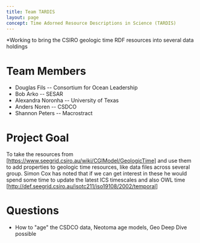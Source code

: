 ```yaml
---
title: Team TARDIS
layout: page
concept: Time Adorned Resource Descriptions in Science (TARDIS)
---
```


*Working to bring the CSIRO geologic time RDF resources into several data holdings


# Team Members

  * Douglas Fils  -- Consortium for Ocean Leadership
  * Bob Arko -- SESAR
  * Alexandra Noronha -- University of Texas  
  * Anders Noren -- CSDCO 
  * Shannon Peters -- Macrostract


# Project Goal

To take the resources from [https://www.seegrid.csiro.au/wiki/CGIModel/GeologicTime] 
and use them to add properties to geologic time resources, like data files across
several group.   Simon Cox has noted that if we can get interest in these he
would spend some time to update the latest ICS timescales and also 
OWL time [http://def.seegrid.csiro.au/isotc211/iso19108/2002/temporal]

# Questions

  * How to "age" the CSDCO data,  Neotoma age models, Geo Deep Dive possible
